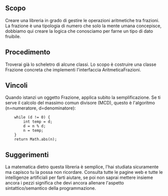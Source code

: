 ## Scopo

Creare una libreria in grado di gestire le operazioni aritmetiche tra frazioni. La frazione è una tipologia di numero che solo la mente umana concepisce, dobbiamo qui creare la logica che conosciamo per farne un tipo di dato fruibile.

## Procedimento
Troverai già lo scheletro di alcune classi. Lo scopo è costruire una classe Frazione concreta che implementi l'interfaccia AritmeticaFrazioni.

## Vincoli
Quando istanzi un oggetto Frazione, applica subito la semplificazione.
Se ti serve il calcolo del massimo comun divisore (MCD), questo è l'algoritmo (n=numeratore, d=denominatore):

        while (d != 0) {
            int temp = d;
            d = n % d;
            n = temp;
        }
        return Math.abs(n);

## Suggerimenti
La matematica dietro questa libreria è semplice, l'hai studiata sicuramente ma capisco tu la possa non ricordare. Consulta tutte le pagine web e tutte le intelligenze artificiali per farti aiutare, se poi non saprai mettere insieme ancora i pezzi significa che devi ancora allenare l'aspetto sintattico/semantico della programmazione.



